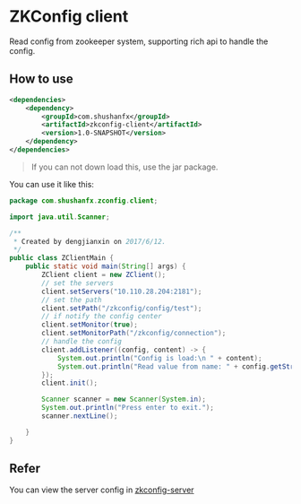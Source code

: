# ZKConfig client
Read config from zookeeper system, supporting rich api to handle the config.

## How to use
```xml
<dependencies>
    <dependency>
        <groupId>com.shushanfx</groupId>
        <artifactId>zkconfig-client</artifactId>
        <version>1.0-SNAPSHOT</version>
    </dependency>
</dependencies>
```
> If you can not down load this, use the jar package.

You can use it like this:
```java
package com.shushanfx.zconfig.client;

import java.util.Scanner;

/**
 * Created by dengjianxin on 2017/6/12.
 */
public class ZClientMain {
    public static void main(String[] args) {
        ZClient client = new ZClient();
        // set the servers
        client.setServers("10.110.28.204:2181");
        // set the path
        client.setPath("/zkconfig/config/test");
        // if notify the config center
        client.setMonitor(true);
        client.setMonitorPath("/zkconfig/connection");
        // handle the config
        client.addListener((config, content) -> {
            System.out.println("Config is load:\n " + content);
            System.out.println("Read value from name: " + config.getString("name", "defaultValue"));
        });
        client.init();

        Scanner scanner = new Scanner(System.in);
        System.out.println("Press enter to exit.");
        scanner.nextLine();

    }
}
```

## Refer
You can view the server config in [zkconfig-server](https://github.com/shushanfx/zkconfig-server)